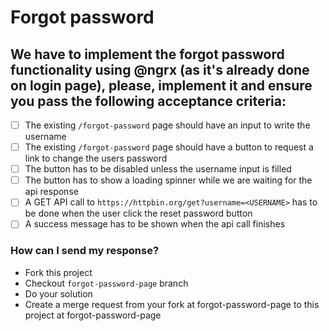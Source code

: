 # Forgot password

## We have to implement the forgot password functionality using @ngrx (as it's already done on login page), please, implement it and ensure you pass the following acceptance criteria:

- [ ] The existing `/forgot-password` page should have an input to write the username
- [ ] The existing `/forgot-password` page should have a button to request a link to change the users password
- [ ] The button has to be disabled unless the username input is filled
- [ ] The button has to show a loading spinner while we are waiting for the api response
- [ ] A GET API call to `https://httpbin.org/get?username=<USERNAME>` has to be done when the user click the reset password button
- [ ] A success message has to be shown when the api call finishes

### How can I send my response?

- Fork this project
- Checkout `forgot-password-page` branch
- Do your solution
- Create a merge request from your fork at forgot-password-page to this project at forgot-password-page
